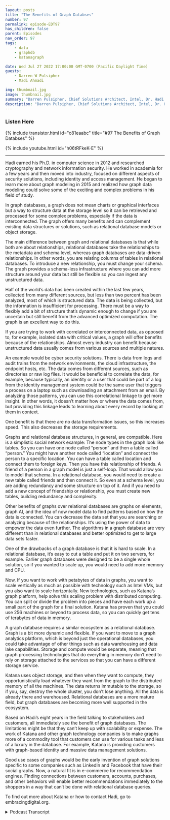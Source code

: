 ```yaml
---
layout: posts
title: "The Benefits of Graph Databses"
number: 97
permalink: episode-EDT97
has_children: false
parent: Episodes
nav_order: 97
tags:
    - data
    - graphdb
    - katanagraph

date: Wed Jul 27 2022 17:00:00 GMT-0700 (Pacific Daylight Time)
guests:
    - Darren W Pulsipher
    - Madi Ahmadi

img: thumbnail.jpg
image: thumbnail.jpg
summary: "Darren Pulsipher, Chief Solutions Architect, Intel, Dr. Hadi Ahmadi, Director of Solutions Architecture, Katana Graph discuss the benefits of graph databases. "
description: "Darren Pulsipher, Chief Solutions Architect, Intel, Dr. Hadi Ahmadi, Director of Solutions Architecture, Katana Graph discuss the benefits of graph databases. "
---
```


<div>
<h3>Listen Here</h3>
{% include transistor.html id="c81eaabc" title="#97 The Benefits of Graph Databses" %}

{% include youtube.html id="h06tRFkeK-E" %}
</div>

---

Hadi earned his Ph.D. in computer science in 2012 and researched cryptography and network information security. He worked in academia for a few years and then moved into industry, focused on different aspects of security solutions, including identity and access management. He began to learn more about graph modeling in 2015 and realized how graph data modeling could solve some of the exciting and complex problems in his field of study.

In graph databases, a graph does not mean charts or graphical interfaces but a way to structure data at the storage level so it can be retrieved and processed for some complex problems, especially if the data is interconnected. The graph offers many benefits and can complement existing data structures or solutions, such as relational database models or object storage.

The main difference between graph and relational databases is that while both are about relationships, relational databases take the relationships to the metadata and schema level, whereas graph databases are data-driven relationships. In other words, you are relating columns of tables in relational databases. To introduce a new relationship, you must change your schema. The graph provides a schema-less infrastructure where you can add more structure around your data but still be flexible so you can ingest any unstructured data.

Half of the world’s data has been created within the last few years, collected from many different sources, but less than two percent has been analyzed, most of which is structured data. The data is being collected, but the information is insufficient for processing. There must be a way to flexibly add a bit of structure that’s dynamic enough to change if you are uncertain but still benefit from the advanced optimized computation. The graph is an excellent way to do this.

If you are trying to work with correlated or interconnected data, as opposed to, for example, isolated data with critical values, a graph will offer benefits because of the relationships. Almost every industry can benefit because unstructured data usually comes from various sources and multiple natures.

An example would be cyber security solutions. There is data from logs and audit trains from the network environments, the cloud infrastructure, the endpoint hosts, etc. The data comes from different sources, such as directories or raw log files. It would be beneficial to correlate the data, for example, because typically, an identity or a user that could be part of a log from the identity management system could be the same user that triggers a process on a laptop such as downloading an attachment from an email. By analyzing those patterns, you can use this correlational linkage to get more insight. In other words, it doesn’t matter how or where the data comes from, but providing this linkage leads to learning about every record by looking at them in context.

One benefit is that there are no data transformation issues, so this increases speed. This also decreases the storage requirements.

Graphs and relational database structures, in general, are compatible. Here is a simplistic social network example: The node types in the graph look like tables. So you can have one node called “person” and then a table called “person.” You might have another node called “location” and connect the person to a specific location. You can have a table called location and connect them to foreign keys. Then you have this relationship of friends. A friend of a person in a graph model is just a self-loop. That would allow you to model that schema. In a relational database, you would need to create a new table called friends and then connect it. So even at a schema level, you are adding redundancy and some structure on top of it. And if you need to add a new concept of friendship or relationship, you must create new tables, building redundancy and complexity.

Other benefits of graphs over relational databases are graphs on elements, graph AI, and the idea of now model data to find patterns based on how the data is connected. You can decrease the data set that you are searching or analyzing because of the relationships. It’s using the power of data to empower the data even further. The algorithms in a graph database are very different than in relational databases and better optimized to get to large data sets faster.

One of the drawbacks of a graph database is that it is hard to scale. In a relational database, it’s easy to cut a table and put it on two servers, for example. Earlier graph databases were designed to be a single whole solution, so if you wanted to scale up, you would need to add more memory and CPU.

Now, If you want to work with petabytes of data in graphs, you want to scale vertically as much as possible with technology such as Intel VMs, but you also want to scale horizontally. New technologies, such as Katana’s graph platform, help solve this scaling problem with distributed computing. You can split or divide the problem into pieces and have each work up a small part of the graph for a final solution. Katana has proven that you could use 256 machines or beyond to process data, so you can quickly get tens of terabytes of data in memory.

A graph database requires a similar ecosystem as a relational database. Graph is a bit more dynamic and flexible. If you want to move to a graph analytics platform, which is beyond just the operational databases, you could take advantage of other things such as data warehousing and data lake capabilities. Storage and compute would be separate, meaning that graph processing technologies that do everything in memory don’t need to rely on storage attached to the services so that you can have a different storage service.

Katana uses object storage, and then when they want to compute, they opportunistically load whatever they want from the graph to the distributed memory of all the machines. The data returns immutable to the storage, so if you, say, destroy the whole cluster, you don’t lose anything. All the data is already there and warehoused. Relational databases are a more mature field, but graph databases are becoming more well supported in the ecosystem.

Based on Hadi’s eight years in the field talking to stakeholders and customers, all immediately see the benefit of graph databases. The limitations might be that they can’t keep up with scalability or expense. The work of Katana and other graph technology companies is to make graphs more of a commodity tool that customers can use for various tasks and less of a luxury in the database. For example, Katana is providing customers with graph-based identity and massive data management solutions.

Good use cases of graphs would be the early invention of graph solutions specific to some companies such as LinkedIn and Facebook that have their social graphs. Now, a natural fit is in e-commerce for recommendation engines. Finding connections between customers, accounts, purchases, and other behaviors will enable better recommendations immediately to the shoppers in a way that can’t be done with relational database queries.

To find out more about Katana or how to contact Hadi, go to embracingdigital.org.




<details>
<summary> Podcast Transcript </summary>

<p>﻿1</p>
<p>Hello, thisis Darren Pulsipher chief solutionarchitect of public sector at Intel.</p>
<p>And welcome to Embracing</p>
<p>Digital Transformation,where we investigate effective change,leveragingpeople, process and technology.</p>
<p>On today's episode,the benefits of Graph Databaseswith Hadi Amadi,</p>
<p>Director of Product Solutionsat Katana Graph.</p>
<p>Hadi, welcome to the show.</p>
<p>Thank you so much for inviting meand giving me this opportunityto be able to talk about thisinteresting topic.</p>
<p>Well, it's really interestingbecause when I first talked to you guysabout graph databases, I was like, yeah,</p>
<p>I know a little bit about graph databases.</p>
<p>Then you blew my head offbecause you taught me a whole lot moreand what you could do.</p>
<p>But before we get into that, Haddie,tell us a little tellmy audience a little bit about yourself.</p>
<p>Sure. Thanks.</p>
<p>Absolutely.</p>
<p>So let me actually start from a littleof my background and where I came from.</p>
<p>I got my peers in computerscience in 2012, did a lot of researchin cryptography, networkinformation securityand were in academiafor in a couple of yearsafter then moved the industryand focused on different aspectsof security solutions from identityand access management to other things.</p>
<p>But I think it was since 2015or so that I started to learnmore about graphdata modeling, graph databases,graph structure.</p>
<p>And it was interesting enough for meto actually start thinking how we couldmodel some of these complex problemsin my field of studyand see whether we can benefitfrom a graph latermodelingand how we can possible better solve them.</p>
<p>And that was interesting enoughfor me to be ableto actually do this kind of things.</p>
<p>And the results were very promising.</p>
<p>You know, I had a lot of productsworked on and that actually made medecide, you know, I want to dedicatemore of my time to grasp.</p>
<p>And that's why I jumped on a graph.</p>
<p>And I'm now there as a directorof solution architecture and also workon the product, very happy to do soand trying to actually befinding those interesting problemsthat are complex enoughthat the existing alternativesolutions cannot tackle.</p>
<p>And hence the graph.</p>
<p>So this is really interestingbecause you guys are trying toin some respects displacea technology that's been around</p>
<p>Right.</p>
<p>Those have been around since the dawn of.</p>
<p>All. Of your data structuresand things like that.</p>
<p>Right. Exactly.</p>
<p>Well, let me first,</p>
<p>I know that most of you know peoplethat are probably listeningto our conversation already know aboutthis concept of the graph graph structure.</p>
<p>But to respect everybodywho might be interested in the podcast,let me tell you first, what do we meanwhen we talk graph reference?</p>
<p>Okay, that sounds great.</p>
<p>First of all, we're not really talkingabout graphs as charts orgraphical interfaces or things like that.</p>
<p>Not even put that matter either.</p>
<p>A graphin a way of visually visualizing data,using those images that could be a sidebenefit or some product.</p>
<p>But you're really talking about a wayto structure your data in a storage levelso that you can retrieveand process this datafor some of the complex problems,especially if this data is interconnected.</p>
<p>On that note,</p>
<p>I should say that it's not.</p>
<p>That graph is going to do the magic andsolve all the problems and we're not here.</p>
<p>At least that's my beliefthat to to replace or completethe existing data structures or solutionsis probably complementing thosefor some of the problemthat they can tackle.</p>
<p>Still, if you look at thesome of the problems, some of the dataand hopefully we can talk about that,the nature of the data will be in a waythat you could still benefit from a keyvalue datastore relational database modelor or object storage for that matter.</p>
<p>So it doesn't mean that graphsare there to solve all the problems.</p>
<p>We really need to look at data and seewhether we can benefit from graphs.</p>
<p>Okay.</p>
<p>So that brings up an interesting pointbecause graph graph databasesare great for linkagesand relationships, right?</p>
<p>Yeah.</p>
<p>But isn't that a relational database?</p>
<p>I mean, the relational databaseis all about relationships.</p>
<p>Has it has it in its own right?</p>
<p>It has it in its term.</p>
<p>So what's the keydifferentiator differential here?</p>
<p>I know relational databases.</p>
<p>I've got a table, I've got you know, I canrelate from one table to another table.</p>
<p>So what's the key differentiator?</p>
<p>Differentiator here? Fair enough.</p>
<p>Now that's very valid.</p>
<p>Very good question.</p>
<p>I'm glad that you asked that.</p>
<p>Yeah, you're right.</p>
<p>And relational databases are all alsoabout respecting relationships.</p>
<p>The main differenceis that in relational databases,we actually took this relationship,the metadata level and the schema levelbrowsing graph database is going to bedata driven relationships.</p>
<p>So relationships are going to be partof the dataversus part of the relational side.</p>
<p>So in other words,in relational databases, we are lettingtables, columns off the tables basically.</p>
<p>And if you want to introducea new relationship, basically,you need to change a schema in a way.</p>
<p>Whereas Graph providesthis code on clothes schemaless infrastructurefor you to be able to actually adda little bit of more structurearound your data, but still be flexibleso you can ingest any sort of unstructureddata as well.</p>
<p>Okay.</p>
<p>So it's great at unstructured data comingin and seamless, which means great forcrave for data.</p>
<p>I don't quite know what the schema is yet.</p>
<p>Right.</p>
<p>So I can see</p>
<p>I can see those those benefits of.</p>
<p>But isn'teverything already stored in a database.</p>
<p>It is.</p>
<p>No, absolutely.</p>
<p>It's just a fact that, again,the main risk thatyou're not facing is big computation.</p>
<p>So we have had a conversationaround big datafor a long while and that thanksto a lot of technology,basically that has been has been builtand providedwithin the last few years,we have been able to collect a lot of datafrom different sources.</p>
<p>So more than half of the world'sdata has been createdwithin the last couple of years,but only. At.</p>
<p>Less than 2% of it has been analyzed,which means that, again,thanks to those datalike sort of experiences,you can slowly collect data, however,and then it gets to processing.</p>
<p>That data is not enough.</p>
<p>It can doso you want to have a way to flexiblyadd a little bit of a structureto this data, not really much.</p>
<p>And it's dynamic enough that you caneasily change it if you're uncertain.</p>
<p>What still benefitfrom optimized advanced computation on itand graph is an excellent way to do so.</p>
<p>So with only 2%of the data being analyzed,most of that data analyzes structured datatoday.</p>
<p>Right? Yeah.</p>
<p>But what percentage is thatunstructured datathat that's sitting out therehave all this new data being generated?</p>
<p>Yeah, it's a very valid questionand a very good question.</p>
<p>I don't really know the exact,you know, basically fraction of that data,but assume that all of that unstructureddata now is is being tackledusing low level APIs of the datalike experience, which works excellent.</p>
<p>But the problem isit lacks the optimizationbecause if you deal with on a structuredlow level data, you can't really doany sort of independent.</p>
<p>Okay.</p>
<p>So how does how does graph databasehelp with that unstructured data orgive it give us some examples.</p>
<p>Yeah, no, fair enough.</p>
<p>So as I said before, again,the let me let me start with this again.</p>
<p>I would love to just make sure that I stayfair with this concept that, hey,if you do have a data that or a problemdeals with data that's that's isolated.</p>
<p>I mean, you have a bunch of a key valuesdocuments you want to store and retrieve.</p>
<p>You don't really need graphif you of your use.</p>
<p>This is all about storing datalots of storage.</p>
<p>You could usean object solution with that.</p>
<p>But if you you're actually trying to workwith correlated data, interconnecteddata, that's where you would benefitfrom graph because of the relationships.</p>
<p>And this comes almost in any industrybecause thethe unstructured datausually comes from a variety of sourcesand variety of structureor I should say natures.</p>
<p>And when I can give an examplethat I may be more versatileas let's say we want to go and docyber security solutions,looking at the logs and audit trailsthat come from the networkenvironments, the cloud infrastructure,the end point hostsand all that, and these are all comingfrom different sources.</p>
<p>The data is different.</p>
<p>Some of them are coming from directories,some from raw log files and so onand so forth.</p>
<p>And we would like to have a way to be ableto correlate the data because typicallyan identity or a userthat could be part of a logthat comes from our identitymanagement system could be the same userthat triggers a process in a laptopor maybe downloadsan attachment from an emailand then out of that.</p>
<p>So if you can actually usethe correlational linkage betweenthis data, you can get more insightfrom it by just analyzing those patterns.</p>
<p>So this is what I'm trying to say.</p>
<p>It doesn't matterhow or where your data is coming from,but providing that sort of linkagebetween these data points,you will be able to learn more about eachand every recordby looking at the context of them.</p>
<p>So I like the context part of part of thisbecause that's where I can really startlooking at real data analytics,where did my data come from?</p>
<p>What else is it related to?</p>
<p>I love the example of an email because</p>
<p>I can't imaginebuilding a relational databasethat shows an email.</p>
<p>Well, I mean, that would be really hardbecause, oh,</p>
<p>I've got attachments to it,</p>
<p>I've got responses, I've got for my data.</p>
<p>Tables would be massiveand there would be so many of them to showall the different relationships.</p>
<p>Yeah.</p>
<p>So, so in graph databases</p>
<p>I can form these relationshipsdynamically as,as my data structures are dynamic.</p>
<p>Is that.</p>
<p>Is that right. Absolutely.</p>
<p>Make itmaybe even to make it more sort of boldas you know,if you have a problem anywhereand you think you can just go to awhiteboard and just model your data with,you know,just some hyper friendly sort of notesthat are connected with edges,then it seems like it can benefitfrom a graph that you don't wantto downgrade that model.</p>
<p>You have in mind to tackle,but just, you know, make it atwo dimensional datastructures, tables and rules and columns.</p>
<p>You would actually be able to storeit as is</p>
<p>I emphasizeas is the graph data structure.</p>
<p>So one it.</p>
<p>Yeah no I like that.</p>
<p>I like that a lotso I can see one of the benefits.</p>
<p>One is</p>
<p>I don't have data transformation issues,so that's going to speed up thingsdramatically.</p>
<p>Right, because I'm not trying to representcomplex relationshipsin several tables,so I'm decreasing also thestorage requirements, right?</p>
<p>That is correct.</p>
<p>That is correct.</p>
<p>I mean, it would be one of those,you know,double resourcethat depending on how you model data,but you're rightthat, you know, let let me just maybetalk about this social networkbecause that's very easy.</p>
<p>Oh, social network.</p>
<p>That's a great. One. Yeah.</p>
<p>So to me,if we want to make it very simplistic,the graphs and relational databasesor relational database function in generalare very compatible.</p>
<p>The no types look like the tables.</p>
<p>So I have a node, cyber sibekothat's a person.</p>
<p>And then I could have a table calledpersonal relational.</p>
<p>That is great.</p>
<p>I might have another.</p>
<p>No talk call location and connectmy person to specific location.</p>
<p>Of course I can have a table call locationand connect them to foreign keys.</p>
<p>Awesome.</p>
<p>Now I have thisrelationship of friendship.</p>
<p>A friend person is a friend of personin my graph model is just so loopkind of thing, right?</p>
<p>That would allow me to just modelthat schema if I want to.</p>
<p>In in a relational database,</p>
<p>I need to createthis new table for friendsand then I need to connect it.</p>
<p>So even at the schema level, I'madding some redundancy and some structureover the top of it.</p>
<p>And if I need to add a new conceptof friendship or relationship,</p>
<p>I need to create new tables. Yeah.</p>
<p>So that is the redundancy of complexity.</p>
<p>So hey, you're right.</p>
<p>And it does add a lot of complexityon traversing tables to get informationon maintenance, management,building indices.</p>
<p>All that stuff now becomes more complexthe more relationship of tablesthat I have.</p>
<p>So I really kind of</p>
<p>I like this a lot in that what,what other benefits do I get from a graphdatabase over relational?</p>
<p>Yeah.</p>
<p>The one other thing about graph databasesis this whole area of graph on elementsin the graph.</p>
<p>I, I'm not going to go into detailsof those things.</p>
<p>And basicallythe idea of being able to now modelyour data and be able to find patternson your data based on that.</p>
<p>The way that data is connected is great.</p>
<p>An example could be PageRankalgorithm, which is put forth by Googleto be able to actually nowsort the the pages that have been searchedover time.</p>
<p>You know, what is the most linkagesto the page and all that?</p>
<p>So once you have a data model as a graph,then you can simply go on a pagelike algorithm across a graphand find a rank for eachand every note based onhow they are connected to the others.</p>
<p>The other example,to be finding the components.</p>
<p>So you have this this big data, you don'tyou have a problem to solve.</p>
<p>You don't know how to tackle thisin a relational database,but if your data was in the graph,the one thing that you could dopossibly can make sense depending onyour problem would be to divideand conquer, to use a connected componentsort of algorithmwith some sort of communitydetection algorithm on the graphto be able to try to get off the subgraphs, which are our focus.</p>
<p>And then you could goand look at a specific subgroupof certain sizeand be able to solve your problem.</p>
<p>That is specific.</p>
<p>Some graph that's normal.</p>
<p>So you're how help me understandwhat I think I heard was</p>
<p>I can decrease the data setthat I am searching through or analyzingbecause of the relationships I can I canprune things down to a more substantialset instead of searching everything.</p>
<p>Exactly. Exactly. It's like that's.</p>
<p>Using the the power of datato even in our data in orderthis is connected performanceand things like that would be even lookedat asways of doing feature engineeringfor our email layerwhere you can take advantage of it.</p>
<p>And this informationmay not be explicitly givenby a relational or any sort of data,but it can be found using some sort ofgraph mining data mining your data.</p>
<p>So, so the algorithms in a graph databaseare very different than the algorithmsthat we've seen in relational databasesthat so and better optimize you think,oh I can get,</p>
<p>I can get to large sets of data faster.</p>
<p>Absolutely.</p>
<p>I mean better optimized for those.</p>
<p>Again, for the purpose of data.</p>
<p>I mean, if you're talking aboutgraph algorithm, which is about,you know, that first search,you need a graph in the structureif you want to use a relational dataor anything else, that would be to.</p>
<p>Let's say that I just hadone big table and I'm just doing rawsearches for I need</p>
<p>I need everyone with this zip code.</p>
<p>A relational databasewould probably be the way to go.</p>
<p>Absolutely.</p>
<p>I mean, if those are the queriesthat you want to get, that would be.</p>
<p>But if you're in the realm of,let's say, manage massive data managementfor some sort of entity,basically entity resolution,those kind of things that actually wouldbenefit from a modeling your data in a waythat you can actually find patternsand patterns between different entities.</p>
<p>Then relational databasecan help you in a scalable right.</p>
<p>And again, I'm saying.</p>
<p>In a scalable.</p>
<p>Way, you can definitely model anythingthat today we have in a graph databasewith a relational data structureand vice versa.</p>
<p>It's all about when data skills,one of them can't keep up.</p>
<p>Gotcha.</p>
<p>So let's talk about scale a little bit.</p>
<p>When you say scale,</p>
<p>I mean, how big are we talking?</p>
<p>I mean, in relational databases,we talk about number of rows.</p>
<p>Yeah. Right.</p>
<p>That would be comparableto number of nodes in ain a graph database, correct.</p>
<p>Pretty much, yes.</p>
<p>You're right.</p>
<p>The number of nodesfor that give you actually a numberof those timesthe tables in a relational database.</p>
<p>Plus you do havethe relationships here as wellthat could add to the complexity of this.</p>
<p>So how big can these graphs get.</p>
<p>That that's also a very great questionbecause again, the way that graphs workor this graph it is the structuremakes it a bit hard to scale and charta relational database.</p>
<p>It's easy to cut a tableand put it on two servers.</p>
<p>Right.</p>
<p>And that would allow youto be able to more.</p>
<p>I would say intuitively, partitionyour data and go with your scalabilitybeyond a specific basicallyone serverso you can go with much, much bigger data.</p>
<p>And that that's that that has beenone of the drawbacks of the graph dataor earlier graph database technologiesthat they were allactually designedor built to be a single whole solution.</p>
<p>So you have a bigger graphif you want to have a bigger,you know, make iteven bigger, you need to scaleup, add more memory or more CPU too.</p>
<p>Yeah, we yeah, we like itwhen they have more CPU'sand maybe some persistent memoryfrom Intel.</p>
<p>There's that would be great.</p>
<p>It's just awesome and that's great.</p>
<p>But I can't scale to thatto buy it right. Now.</p>
<p>If you do have that,you know you get definitely it stillyou want to vertically scaleas much as possiblethanks to the technologieslike Intel VMs and all that.</p>
<p>But then once you get to basicallya place that you want to actually workwith petabytes of data,then you would want to scale horizontallyand the new technologieson the on the graphic to platformslike ourselvesare actually all about distributedcomputing.</p>
<p>And distributedcomputing is basically allowing us to nowshort the graph, basically just look out,you know,in terms of just using a scissorand cutting the grass and multiple piecesand just make sure those edgesof those linkages are kept a preserve.</p>
<p>And then you can split or the probleminto multiple small piecesand have each graphwork up a small part of the graphand give you the final solution.</p>
<p>Okay.</p>
<p>So there are so this isthis is a new things very distributeddistributed graph databasesbecause</p>
<p>I like how you mentioned thatthat has been a limitation in the past.</p>
<p>Right.</p>
<p>A graph database can only be as big asthe amount of memory you have on your box.</p>
<p>Basically, which makes some screamingfast, write very things in memory.</p>
<p>But now you're now you're sayingthey do have distributed techniques.</p>
<p>Now I can.</p>
<p>So how bigcan I make a distributed graph now?</p>
<p>Is there any limitation.</p>
<p>From our technology or what</p>
<p>I can say we have proven like, you know,you could use 256 machines or beyondto be able to actually process your data.</p>
<p>So if you multiply by those, it'sarbitrary.</p>
<p>You can easily getto tens of terabytes of data in memory.</p>
<p>Yeah, yeah.</p>
<p>Tens of petabytes. Yeah.</p>
<p>That's a lot of data.</p>
<p>That's right.</p>
<p>And all in one go all connect.</p>
<p>That's in that's incredible. Yeah.</p>
<p>That's absolutelybecause that, that actually matchessome of the existing requirementsthat we have from graphthat are dealing with, you know, dailycollecting logs, data and being ableto analyze it and bring it backto the downstream systems.</p>
<p>The usually atomized data,especially for the companiesthat provide SAS solutionsto their customersand they want to have acrosscustomer analyticsthat's really very popular.</p>
<p>So the users.</p>
<p>RDR, our</p>
<p>DB CMS has been around a long time,a lot of tools around backupand restore onmanaging indexesand in purging parts,you know, cleaning of database.</p>
<p>All this has been around for a long time.</p>
<p>What about for graph databases?</p>
<p>Do I have the same issuesor is it differentbecause it's stored differentlybecause you're storing the modelinstead of a representation of the model?</p>
<p>I mean, what's built up around it?</p>
<p>And do I need an ecosystem like I've hadto build with relational databases?</p>
<p>Yeah, pretty much similar.</p>
<p>Maybe graph is a little bit more dynamicand might be a little more flexibleto tackle, but I would say that we do ifif you are providing graph databasemanagement system,you would need to go throughthe same process very much like data is.</p>
<p>And thankfullythose have already been resolvednow. Okay.</p>
<p>If you want to move tographs data analytics platform,which is beyondjust the operational databases,you could take advantage of other thingslike data warehousing capabilities, data,native communities.</p>
<p>You know, one of themwould be just a storage of separatethe separation of the storage and compute,meaning that especiallyfor those graph processing technologiesthat are doing everything in memorydon't really need to rely on storagethat is attached to the services.</p>
<p>So you can have a totally differentstorage service.</p>
<p>What we use, for example, is objectstorage and then we want to compute.</p>
<p>We opportunistically load whatever we wantfrom the graph to the memory,distributed memory of all those machines.</p>
<p>There's a computation, bring the databack in immutable way of the storage.</p>
<p>So in that case,even if you destroy the whole clusterand that's something that you would seedata scientist,the analytics use cases are a lot.</p>
<p>You don't lose anything.</p>
<p>All your data is already therewarehouse and you just need to actuallybe able to run that you will.</p>
<p>Got to know that.</p>
<p>So what you're telling meis all the things that I can find inrelational databases,analytics packages, backup and restoremaintenance, all that stuff existsfor graph databases too.</p>
<p>Is that okay?</p>
<p>So I'm not I'm not bleeding bleeding edgeout herewhere I'm all alone and I have no support.</p>
<p>There's lots ofthere's open source graph databasesand there's commercial ones.</p>
<p>There's,there's more than just one out there.</p>
<p>But again, we could talk about this thingsand these are all valid concernsbecause as you said,the relational database with others,these are mature fields and groundis a bit newer.</p>
<p>But one thing is absolutelysome of this needs to be tackled.</p>
<p>One of the other limitationsthat I should saythat people mentioned about graph dataand these tools is about the language,lack of standard language to fully graspand is on the way to go.</p>
<p>Now, open software is a de factostandard way of talking to graph.</p>
<p>It's it'svery slow like a SQL, I would say,but definitely more intuitive for graphs.</p>
<p>And thenwe are on the horizon to see a Google,which is a graphwhich is going to be a standard onewhich is, you know,pretty much basically deciphered.</p>
<p>So, so soon enough we're going to seereally standard languageto be able to talk the graphs.</p>
<p>Oh, that would be great,because then I have that portabilitythat I worry about, right,as a practitioner.</p>
<p>So SQL statement, has anyone writtenand asked you all the graph.</p>
<p>Oh interesting.</p>
<p>Non no.</p>
<p>Of what you know there isgraphs fill in a graphlike school statements or this is.</p>
<p>Well some of them won't make sense.</p>
<p>Yeah exactly.</p>
<p>Like join.</p>
<p>I'm going to join. What.</p>
<p>No there aren't tables.</p>
<p>There aren't tables to join.</p>
<p>Yeah it should be an easy task.</p>
<p>But if you do have the graph, I would sayif you do have the graph capabilities,you want benefits from them,you don't want to downgrade your income.</p>
<p>You don't want to downgrade.</p>
<p>Yeah, yeah, yeah.</p>
<p>But on the service layer, I've seen a lot.</p>
<p>I mean, now there's this graph tool,basically frameworkand we allow us to connect to any sortof relational document or graphingand basically that might be ableto provide an APIand and graph actually is doing a good joband it's based on a graph databack can like can work for anything.</p>
<p>So that would be probably a very nice theyhave to do this interfaces some of this.</p>
<p>Oh this has been insightful I like becausethis is a big conundrumfor a lot of people,especially as our data is exploding,especially unstructured or semi-structureddata.</p>
<p>Sounds like graphdatabases is a good way to go,but like you said, not for everything.</p>
<p>So do you.</p>
<p>Do you ever see anyone maybe goingto a graph database first and then saying,hey, I understand the structurewell enough, I'm going to drop it intoa relational database for indexspeed and things like thator how do you see it?</p>
<p>I think I think everybody that well,this is based on my view and little orno sign of the new,</p>
<p>I'll get 100% certainty in my view.</p>
<p>But based on my I would say about a yearbeing experienced in the field and talkingto some stakeholders and customers,people thatuse graphs to immediatelysee the benefit they don't want to draw.</p>
<p>The main reason that they may dropit is because some of the technologiescannot keep up in terms of scalabilityand or maybe they're just expensive.</p>
<p>So the work that some of the other graphtechnology out there is doing istry to make graphsmore like very commodity toolthat people can use for different thingsrather than luxuries in that database.</p>
<p>Gotcha. Yeah.</p>
<p>Like I'm only targeting it to this problembecause it's perfect for graph.</p>
<p>The cost benefits are huge.</p>
<p>So I see where you're going.</p>
<p>You want to make it more commonly used.</p>
<p>That makes. Sense. Yeah.</p>
<p>And I'm, I'm working with companies now.</p>
<p>We're actually providinggraph based solutions.</p>
<p>Everything is graphsand graphics solutions for identity,for massive data management and all that.</p>
<p>And they see the benefits immediatelythat they can easily downgradeback to the version of news.</p>
<p>And that again, I'm not saying thatthese are replacing each otheris that maybe it's still relational data.</p>
<p>Is it going to be used for some purposes,but not for the problemsthat necessarilydeal with interconnectivity.</p>
<p>Now that that makes sense?</p>
<p>I mean, that makes some sense.</p>
<p>So thisthis will cover almost any vertical I can.</p>
<p>I can see applications, especially for Iottypes of devices. Right.</p>
<p>So we can see this span of verticals.</p>
<p>Well, what would you say are the hottestthe hottest use case,the hottest verticals right nowthat you guys are seeingthe most traction? Yeah, definitely.</p>
<p>I mean, graph in generalstarted from those,</p>
<p>I would say early invention of graphsolutions specific to some products,you know, companieslike LinkedIn and Facebook,they have their own social graphsand all thatmore textbook.</p>
<p>Now, you know, a very good examplecould be in e-commerce, righton the problem of recommendationengine, basically.</p>
<p>I'll recommend. It. Yeah.</p>
<p>I mean, this is huge becausejust to look at it again,</p>
<p>I try to just imagine my mind.</p>
<p>I'm going to work around and tryto actually now abstract this problem.</p>
<p>What I'm talking about,</p>
<p>I'm talking about customers accounts,purchases of products and servicesand other things, right?</p>
<p>And as soon as I actually can findthis connectionbetween themand how customers do some actions,maybe they review a product, a purchase,and they click on a link.</p>
<p>And if I can have this basically graphmade based on thisbehaviorof the customers that I can easily nowlook at a specific customerthat now has signed into mye-commerce website and lookwhat attributes they have, what kind of,you know, purchases they've done before,what other customers are similar to you.</p>
<p>But just finding this patternsof traversing to the graphand what customer to the otherson all the similarity measuresand then be able to providethe recommendationright away to that customer.</p>
<p>So this is something that, again,you couldn't do it with any singledata store graph.</p>
<p>That's so it's great.</p>
<p>It's great for like real timerelationships reversing.</p>
<p>I love that. Right.</p>
<p>Because otherwise can you imaginethe the relational database querieson one on that you'd be hittingall the tables in in your e-commerce.</p>
<p>Yeah.</p>
<p>And the joins would be extraordinaryand it wouldn't be in secondsit would be in minutesif. You were like. Exactly.</p>
<p>Especially in this case,you already have a starting point.</p>
<p>This means that look at youhave your your your sourceand possibly going to,you know, maybe you're lookinghow to work from that sourceand find some destination packet there.</p>
<p>Yeah.</p>
<p>In relation to this, this problemis not really meant to be solved that wayand graph is just walking with the graph.</p>
<p>Simple.</p>
<p>That's walking.</p>
<p>Yeah.</p>
<p>Walk in the graphwhich which I really like a lot.</p>
<p>Well a howdy this has been great.</p>
<p>Thank you for coming on the show.</p>
<p>I, I learn a lot every time I talk to you.</p>
<p>I learn something new, which I appreciateand and thank you for coming on the showalso.</p>
<p>Well, thank you so much for againinviting me to this podcast,having this conversation.</p>
<p>It was lovely, having a chat withyou also learned a lot fromfrom your comments and your feedback.</p>
<p>Any time, you know,</p>
<p>I'll I'll be happy to help anybodythat is interested about this counciland also learn more aboutgreat.</p>
<p>If you guys want to find out more onhow to contact Hadi,take a look at our blogat embracingdigital.organd we'll have we'll have an email addressup there.</p>
<p>Is that okay, Hadi? My pleasure.</p>
<p>All right.</p>
<p>There you go.</p>
<p>Thank you for listeningto Embracing Digital Transformation today.</p>
<p>If you enjoyed our podcast,give it five stars on your favoritepodcasting site or YouTube channel.</p>
<p>You can find out more informationabout embracing digital transformationand embracingdigital.org nexttime, Go out and do something wonderful.</p>

</details>
